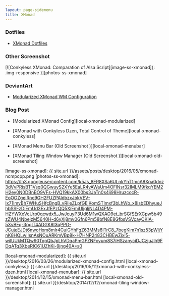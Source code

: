 ```yaml
---
layout: page-sidemenu
title: XMonad
---
```


### Dotfiles

*	[XMonad Dotfiles][dotfiles-xmonad]


### Other Screenshot

[![Conkyless XMonad: Comparation of Alsa Script][image-ss-xmonad]{: .img-responsive }][photos-ss-xmonad]

### DeviantArt

*	[Modularized XMonad WM Configuration][deviant-xmonad]

### Blog Post

*	[Modularized XMonad Config][local-xmonad-modularized]

*	[XMonad with Conkyless Dzen, Total Control of Theme][local-xmonad-conkyless]

*	[XMonad Menu Bar (Old Screenshot )][local-xmonad-menubar]

*	[XMonad Tiling Window Manager (Old Screenshot )][local-xmonad-old-screenshot]
 
[//]: <> ( -- -- -- links below -- -- -- )

[dotfiles-xmonad]: https://github.com/epsi-rns/dotfiles/blob/master/xmonad/README.md
[deviant-xmonad]: http://nurwijayadi.deviantart.com/art/Modularized-XMonad-Config-602590322

[image-ss-xmonad]: {{ site.url }}/assets/posts/desktop/2016/05/xmonad-ncmpcpp.png
[photos-ss-xmonad]: https://lh3.googleusercontent.com/k5Js_8ER8XSa6ULnkYhT1mcA8Xqa0dnz3dVvPRisBT1Vsq0QGwuyS2XYe5EaLR4vAWaUm4OFlNsr32IMLM9fkqYEM2H2ey0N0DBnBO9VFs-HVQ19kkAX00bs3JaTn0s4ij98HruzcocR-EoOOZgeiRnc9GH2FUZPAldbzxJbkVEV-Ix71ImvBh7WHuSHfcBngB_vRIleZLpfGEjKomSTImxf3bLhWb_x8isbEDhyueJhbSSFzDiEmUd3ExJfEPzQQ5XjEmiUljgIjNL4D4PM-HZYWXxVcUrp0qcwdx5_JwJcuyP3Ud6M1wQXAO9et_brSGfSErXCpw5b49zZWU4NbeizM5640H-d6yXj8mv0Gfn6Pm58bfN8E8GfbsVSVcayOKiA-5XvBFq-3pgIT4ADGK8t3qPPG-JCujeEJDt6nwoHxm8mlr4CuiGYhFgZ63MMs6ITrC8_7begKlm7n1sz53pWljYnK8HQLwIIsnAsNOuARKmVBp8k-H7HNP2483CHBEwZixi5-wilUUkMTQw90TqnQbJpLhVDqaPmGFZNFoyum8S7iHSzanyciDJCzjuJlh9FDqATq3XbeRIC61UZhKi-9jng40A=s0

[local-xmonad-modularized]:    {{ site.url }}/desktop/2016/03/26/modularized-xmonad-config.html
[local-xmonad-conkyless]:      {{ site.url }}/desktop/2016/05/11/xmonad-with-conkyless-dzen.html
[local-xmonad-menubar]:        {{ site.url }}/desktop/2014/12/15/xmonad-menu-bar.html
[local-xmonad-old-screenshot]: {{ site.url }}/desktop/2014/12/12/xmonad-tiling-window-manager.html
